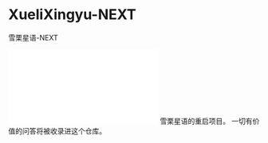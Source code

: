 # XueliXingyu-NEXT
雪栗星语-NEXT

<iframe src="//player.bilibili.com/player.html?isOutside=true&aid=892973364&bvid=BV1iP4y1E7L2&cid=478829604&p=1" scrolling="no" border="0" frameborder="no" framespacing="0" allowfullscreen="true"></iframe>
雪栗星语的重启项目。
一切有价值的问答将被收录进这个仓库。
